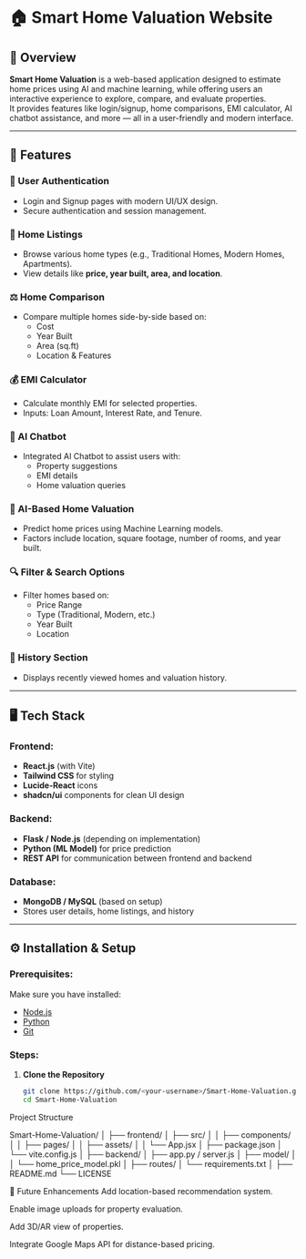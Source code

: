 # 🏠 Smart Home Valuation Website

## 📘 Overview
**Smart Home Valuation** is a web-based application designed to estimate home prices using AI and machine learning, while offering users an interactive experience to explore, compare, and evaluate properties.  
It provides features like login/signup, home comparisons, EMI calculator, AI chatbot assistance, and more — all in a user-friendly and modern interface.

---

## 🚀 Features

### 👤 User Authentication
- Login and Signup pages with modern UI/UX design.
- Secure authentication and session management.

### 🏡 Home Listings
- Browse various home types (e.g., Traditional Homes, Modern Homes, Apartments).
- View details like **price, year built, area, and location**.

### ⚖️ Home Comparison
- Compare multiple homes side-by-side based on:
  - Cost
  - Year Built
  - Area (sq.ft)
  - Location & Features

### 💰 EMI Calculator
- Calculate monthly EMI for selected properties.
- Inputs: Loan Amount, Interest Rate, and Tenure.

### 🧠 AI Chatbot
- Integrated AI Chatbot to assist users with:
  - Property suggestions
  - EMI details
  - Home valuation queries

### 🧮 AI-Based Home Valuation
- Predict home prices using Machine Learning models.
- Factors include location, square footage, number of rooms, and year built.

### 🔍 Filter & Search Options
- Filter homes based on:
  - Price Range
  - Type (Traditional, Modern, etc.)
  - Year Built
  - Location

### 📜 History Section
- Displays recently viewed homes and valuation history.

---

## 🖥️ Tech Stack

### Frontend:
- **React.js** (with Vite)
- **Tailwind CSS** for styling
- **Lucide-React** icons
- **shadcn/ui** components for clean UI design

### Backend:
- **Flask / Node.js** (depending on implementation)
- **Python (ML Model)** for price prediction
- **REST API** for communication between frontend and backend

### Database:
- **MongoDB / MySQL** (based on setup)
- Stores user details, home listings, and history

---

## ⚙️ Installation & Setup

### Prerequisites:
Make sure you have installed:
- [Node.js](https://nodejs.org/)
- [Python](https://www.python.org/)
- [Git](https://git-scm.com/)

### Steps:
1. **Clone the Repository**
   ```bash
   git clone https://github.com/<your-username>/Smart-Home-Valuation.git
   cd Smart-Home-Valuation
Project Structure

Smart-Home-Valuation/
│
├── frontend/
│   ├── src/
│   │   ├── components/
│   │   ├── pages/
│   │   ├── assets/
│   │   └── App.jsx
│   ├── package.json
│   └── vite.config.js
│
├── backend/
│   ├── app.py / server.js
│   ├── model/
│   │   └── home_price_model.pkl
│   ├── routes/
│   └── requirements.txt
│
├── README.md
└── LICENSE


🧩 Future Enhancements
Add location-based recommendation system.

Enable image uploads for property evaluation.

Add 3D/AR view of properties.

Integrate Google Maps API for distance-based pricing.

